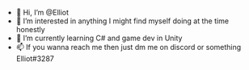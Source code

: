 - 👋 Hi, I’m @Elliot
- 👀 I’m interested in anything I might find myself doing at the time honestly
- 🌱 I’m currently learning C# and game dev in Unity
- 📫 If you wanna reach me then just dm me on discord or something Elliot#3287

<!---
Kubmayano/Kubmayano is a ✨ special ✨ repository because its `README.md` (this file) appears on your GitHub profile.
You can click the Preview link to take a look at your changes.
--->
